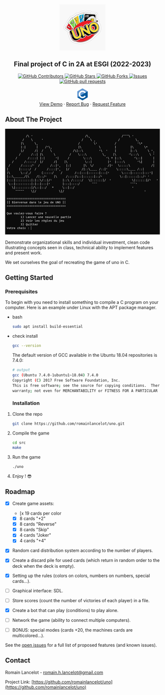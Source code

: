<!--
[![Contributors][contributors-shield]][contributors-url]
[![Forks][forks-shield]][forks-url]
[![Stargazers][stars-shield]][stars-url]
[![Issues][issues-shield]][issues-url]
-->

<!-- PROJECT LOGO -->
<br>
<div align="center">
	<a href="https://github.com/romainlancelot/uno">
		<img src="img/uno.jpg" alt="Logo" width="150" height="150">
	</a>
	<h2 align="center">Final project of C in 2A at ESGI (2022-2023)</h2>
	<a href="https://github.com/romainlancelot/uno/graphs/contributors">
		<img alt="GitHub Contributors" src="https://img.shields.io/github/contributors/romainlancelot/uno" />
	</a>
	<a href="https://github.com/romainlancelot/uno/graphs/stars">
		<img alt="GitHub Stars" src="https://img.shields.io/github/stars/romainlancelot/uno" />
	</a>
	<a href="https://github.com/romainlancelot/uno/graphs/forks">
		<img alt="GitHub Forks" src="https://img.shields.io/github/forks/romainlancelot/uno" />
	</a>
	<a href="https://github.com/romainlancelot/uno/issues">
		<img alt="Issues" src="https://img.shields.io/github/issues/romainlancelot/uno?color=0088ff" />
	</a>
	<a href="https://github.com/romainlancelot/uno/pulls">
		<img alt="GitHub pull requests" src="https://img.shields.io/github/issues-pr/romainlancelot/uno?color=0088ff" />
	</a>


  <p align="center">
	<a href="https://www.cprogramming.com/" target="_blank" rel="noreferrer">
		<img src="https://raw.githubusercontent.com/devicons/devicon/master/icons/c/c-original.svg" alt="c" width="40" height="40"/>
  </a>
	<br>
	<a href="https://github.com/romainlancelot/uno">View Demo</a>
	·
	<a href="https://github.com/romainlancelot/uno/issues">Report Bug</a>
	·
	<a href="https://github.com/romainlancelot/uno/issues">Request Feature</a>
  </p>
</div>


<!-- ABOUT THE PROJECT -->
## About The Project

[![Product Name Screen Shot][product-screenshot]](https://github.com/romainlancelot/uno/blob/main/img/uno.jpg)

Demonstrate organizational skills and individual investment, clean code illustrating concepts seen in class, technical ability to implement features and present work.

We set ourselves the goal of recreating the game of uno in C.


<!-- GETTING STARTED -->
## Getting Started

### Prerequisites

To begin with you need to install something to compile a C program on your computer. Here is an example under Linux with the APT package manager.
* bash
  ```sh
  sudo apt install build-essential
  ```
* check install
  ```sh
  gcc --version
  ```
  The default version of GCC available in the Ubuntu 18.04 repositories is 7.4.0:
  ```sh
  # output
  gcc (Ubuntu 7.4.0-1ubuntu1~18.04) 7.4.0
  Copyright (C) 2017 Free Software Foundation, Inc.
  This is free software; see the source for copying conditions.  There is NO
  warranty; not even for MERCHANTABILITY or FITNESS FOR A PARTICULAR PURPOSE.
  ```
  ### Installation

1. Clone the repo
   ```sh
   git clone https://github.com/romainlancelot/uno.git
   ```
3. Compile the game
   ```sh
   cd src
   make
   ```
4. Run the game
   ```sh
   ./uno
   ```
5. Enjoy ! 😎


<!-- ROADMAP -->
## Roadmap

- [x] Create game assets:
	- [x 19 cards per color
	- [x] 8 cards "+2"
	- [x] 8 cards "Reverse"
	- [x] 8 cards "Skip"
	- [x] 4 cards "Joker"
	- [x] 4 cards "+4"
- [x] Random card distribution system according to the number of players.
- [x] Create a discard pile for used cards (which return in random order to the deck when the deck is empty).
- [x] Setting up the rules (colors on colors, numbers on numbers, special cards...).
- [ ] Graphical interface: SDL.
- [ ] Store scores (count the number of victories of each player) in a file.
- [x] Create a bot that can play (conditions) to play alone.
- [ ] Network the game (ability to connect multiple computers).
- [ ] BONUS: special modes (cards +20, the machines cards are multicolored...).


See the [open issues](https://github.com/romainlancelot/uno/issues) for a full list of proposed features (and known issues).


<!-- CONTACT -->
## Contact

Romain Lancelot - romain.h.lancelot@gmail.com

Project Link: [https://github.com/romainlancelot/uno](https://github.com/romainlancelot/uno)


<!-- MARKDOWN LINKS & IMAGES -->
<!-- https://www.markdownguide.org/basic-syntax/#reference-style-links -->
[contributors-shield]: https://img.shields.io/github/contributors/romainlancelot/uno.svg?style=for-the-badge
[contributors-url]: https://github.com/romainlancelot/uno/graphs/contributors
[forks-shield]: https://img.shields.io/github/forks/romainlancelot/uno.svg?style=for-the-badge
[forks-url]: https://github.com/romainlancelot/uno/network/members
[stars-shield]: https://img.shields.io/github/stars/romainlancelot/uno.svg?style=for-the-badge
[stars-url]: https://github.com/romainlancelot/uno/stargazers
[issues-shield]: https://img.shields.io/github/issues/romainlancelot/uno.svg?style=for-the-badge
[issues-url]: https://github.com/romainlancelot/uno/issues
[product-screenshot]: img/menu.jpg
